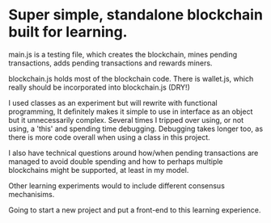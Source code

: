 # Super simple, standalone blockchain built for learning.

main.js is a testing file, which creates the blockchain, mines pending transactions, adds pending transactions and rewards miners.

blockchain.js holds most of the blockchain code. There is wallet.js, which really should be incorporated into blockchain.js (DRY!)

I used classes as an experiment but will rewrite with functional programming, It definitely makes it simple to use in interface as an object but it unnecessarily complex. Several times I tripped over using, or not using, a 'this' and spending time debugging. Debugging takes longer too, as there is more code overall when using a class in this project.

I also have technical questions around how/when pending transactions are managed to avoid double spending and how to perhaps multiple blockchains might be supported, at least in my model.

Other learning experiments would to include different consensus mechanisims.

Going to start a new project and put a front-end to this learning experience.
